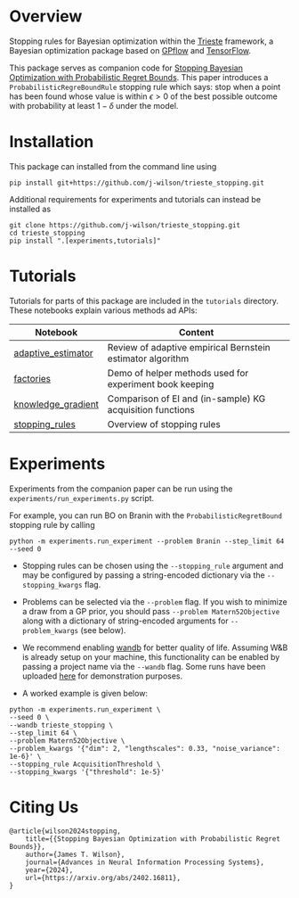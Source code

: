 # Overview
Stopping rules for Bayesian optimization within the [Trieste](https://github.com/secondmind-labs/trieste/tree/develop/trieste) framework, a Bayesian optimization package based on [GPflow](https://github.com/GPflow/GPflow/tree/develop/gpflow) and [TensorFlow](https://github.com/tensorflow/tensorflow). 

This package serves as companion code for [Stopping Bayesian Optimization with Probabilistic Regret Bounds](http://arxiv.org/abs/2402.16811). This paper introduces a `ProbabilisticRegreBoundRule` stopping rule which says: stop when a point has been found whose value is within $\epsilon>0$ of the best possible outcome with probability at least $1 - \delta$ under the model.


# Installation
This package can installed from the command line using
```
pip install git+https://github.com/j-wilson/trieste_stopping.git
```
Additional requirements for experiments and tutorials can instead be installed as
```
git clone https://github.com/j-wilson/trieste_stopping.git
cd trieste_stopping
pip install ".[experiments,tutorials]"
```


# Tutorials
Tutorials for parts of this package are included in the `tutorials` directory. These notebooks explain various methods ad APIs:


| Notebook           | Content                                                      |
|--------------------|--------------------------------------------------------------|
| [adaptive_estimator](https://github.com/j-wilson/trieste_stopping/blob/main/tutorials/adaptive_estimator.ipynb) | Review of adaptive empirical Bernstein estimator algorithm |
| [factories](https://github.com/j-wilson/trieste_stopping/blob/main/tutorials/factories.ipynb)          | Demo of helper methods used for experiment book keeping    |
| [knowledge_gradient](https://github.com/j-wilson/trieste_stopping/blob/main/tutorials/knowledge_gradient.ipynb) | Comparison of EI and (in-sample) KG acquisition functions  | 
| [stopping_rules](https://github.com/j-wilson/trieste_stopping/blob/main/tutorials/stopping_rules.ipynb)     | Overview of stopping rules                                 |


# Experiments
Experiments from the companion paper can be run using the `experiments/run_experiments.py` script. 

For example, you can run BO on Branin with the  `ProbabilisticRegretBound` stopping rule by calling
```commandline
python -m experiments.run_experiment --problem Branin --step_limit 64 --seed 0
```
- Stopping rules can be chosen using the `--stopping_rule` argument and may be configured by passing a string-encoded dictionary via the `--stopping_kwargs` flag. 

- Problems can be selected via the `--problem` flag. If you wish to minimize a draw from a GP prior, you should pass `--problem Matern52Objective` along with a dictionary of string-encoded arguments for `--problem_kwargs` (see below).

- We recommend enabling [wandb](https://wandb.ai) for better quality of life. Assuming W&B is already setup on your machine, this functionality can be enabled by passing a project name via the `--wandb` flag. Some runs have been uploaded [here](https://wandb.ai/jtwilson/trieste_stopping/workspace?workspace=user-jtwilson) for demonstration purposes.

 - A worked example is given below:
```commandline
python -m experiments.run_experiment \
--seed 0 \
--wandb trieste_stopping \
--step_limit 64 \
--problem Matern52Objective \
--problem_kwargs '{"dim": 2, "lengthscales": 0.33, "noise_variance": 1e-6}' \
--stopping_rule AcquisitionThreshold \
--stopping_kwargs '{"threshold": 1e-5}' 
```


# Citing Us
```
@article{wilson2024stopping,
    title={{Stopping Bayesian Optimization with Probabilistic Regret Bounds}}, 
    author={James T. Wilson},
    journal={Advances in Neural Information Processing Systems},
    year={2024},
    url={https://arxiv.org/abs/2402.16811},
}
```

